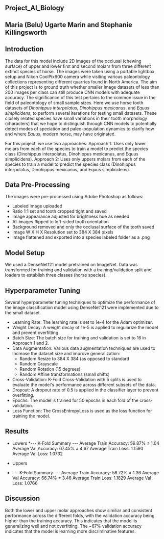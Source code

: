 ## Project_AI_Biology
## Maria (Belu) Ugarte Marin and Stephanie Killingsworth

## Introduction

The data for this model include 2D images of the occlusal (chewing surface) of upper and lower first and second molars from three different extinct species of horse. The images were taken using a portable lightbox setup and Nikon CoolPix600 camera while visiting various paleontology collections representing different quarries found in North America. The aim of this project is to ground truth whether smaller image datasets of less than 200 images per class can still produce CNN models with adequate accuracy. The significance of this test pertains to the common issue in the field of paleontology of small sample sizes. Here we use horse tooth datasets of *Dinohippus interpolatus*, *Dinohippus mexicanus*, and *Equus simplicidens*, to perform several iterations for testing small datasets. These closely related species have small variations in their tooth morphology (characters) that we hope to distinguish through CNN models to potentially detect modes of speciation and paleo-population dynamics to clarify how and where *Equus*, modern horse, may have originated.

For this project, we use two approaches: 
Approach 1: Uses only lower molars from each of the species to train a model to predict the species class (Dinohippus interpolatus, Dinohippus mexicanus, and Equus simplicidens).
Approach 2: Uses only uppers molars from each of the species to train a model to predict the species class (Dinohippus interpolatus, Dinohippus mexicanus, and Equus simplicidens).

## Data Pre-Processing

The images were pre-processed using Adobe Photoshop as follows:
* Labeled image uploaded
* Ratio 1:1 set and tooth cropped tight and saved
* Image appearance adjusted for brightness hue as needed
* All images flipped to left-sided tooth orientation
* Background removed and only the occlusal surface of the tooth saved
* Image W X H X Resolution set to 384 X 384 pixels
* Image flattened and exported into a species labeled folder as a .png 

## Model Setup
We used a DenseNet121 model pretrained on ImageNet. Data was transformed for training and validation with a training/validation split and loaders to establish three classes (horse species). 

## Hyperparameter Tuning
Several hyperparameter tuning techniques to optimize the performance of the image classification model using DenseNet121 were implemented due to the small dataset. 
* Learning Rate: The learning rate is set to 1e-4 for the Adam optimizer.
* Weight Decay: A weight decay of 1e-5 is applied to regularize the model and prevent overfitting.
* Batch Size: The batch size for training and validation is set to 16 in Approach 1 and 2.
* Data Augmentation: Various data augmentation techniques are used to increase the dataset size and improve generalization:
  * Random Resize to 384 X 384 (as opposed to standard 
  * Random Grayscale
  * Random Rotation (15 degrees)
  * Random Affine transformations (small shifts)
*  Cross-Validation: K-Fold Cross-Validation with 5 splits is used to evaluate the model's performance across different subsets of the data.
* Dropout: A dropout rate of 0.5 is applied in the classifier layer to prevent overfitting.
* Epochs: The model is trained for 50 epochs in each fold of the cross-validation.
* Loss Function: The CrossEntropyLoss is used as the loss function for training the model.

## Results

* Lowers
 *--- K-Fold Summary ---
Average Train Accuracy: 59.87% ± 1.04
Average Val Accuracy:   67.45% ± 4.67
Average Train Loss:     1.1590
Average Val Loss:       1.0732

* Uppers
 * --- K-Fold Summary ---
Average Train Accuracy: 58.72% ± 1.36
Average Val Accuracy:   66.74% ± 3.46
Average Train Loss:     1.1829
Average Val Loss:       1.0766

## Discussion
Both the lower and upper molar approaches show similiar and consistent performance across the different folds, with the validation accuracy being higher than the training accuracy. This indicates that the model is generalizing well and not overfitting. The ~67% validation accuracy indicates that the model is learning more discriminative features. 

